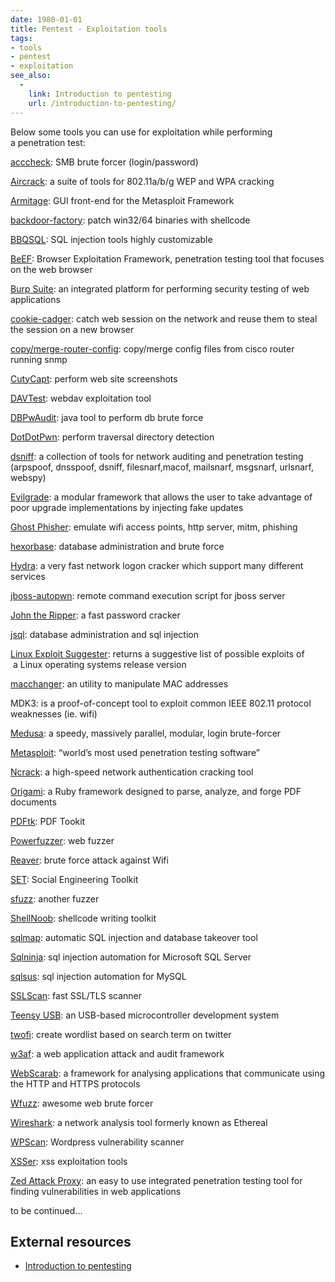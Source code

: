```yaml
---
date: 1980-01-01
title: Pentest - Exploitation tools
tags:
- tools
- pentest
- exploitation
see_also:
  -
    link: Introduction to pentesting
    url: /introduction-to-pentesting/
---
```

Below some tools you can use for exploitation while performing a penetration test:

[acccheck](https://labs.portcullis.co.uk/tools/acccheck/): SMB brute forcer (login/password)

[Aircrack](http://www.aircrack-ng.org/ "Aircrack-ng"): a suite of tools for 802.11a/b/g WEP and WPA cracking

[Armitage](http://www.offensive-security.com/metasploit-unleashed/Armitage "Armitage"): GUI front-end for the Metasploit Framework

[backdoor-factory](https://github.com/secretsquirrel/the-backdoor-factory/): patch win32/64 binaries with shellcode

[BBQSQL](https://github.com/Neohapsis/bbqsql/): SQL injection tools highly customizable

[BeEF](http://beefproject.com/ "BeEF"): Browser Exploitation Framework, penetration testing tool that focuses on the web browser

[Burp Suite](http://portswigger.net/burp/ "Burp Suite"): an integrated platform for performing security testing of web applications

[cookie-cadger](https://www.cookiecadger.com/): catch web session on the network and reuse them to steal the session on a new browser

[copy/merge-router-config](http://www.offensive-security.com/): copy/merge config files from cisco router running snmp

<!--more-->

[CutyCapt](http://cutycapt.sourceforge.net/): perform web site screenshots

[DAVTest](http://code.google.com/p/davtest): webdav exploitation tool

[DBPwAudit](http://www.cqure.net/wp/tools/database/dbpwaudit/): java tool to perform db brute force

[DotDotPwn](http://dotdotpwn.blogspot.ca/): perform traversal directory detection

[dsniff](http://www.monkey.org/~dugsong/dsniff/ "dsniff"): a collection of tools for network auditing and penetration testing (arpspoof, dnsspoof, dsniff, filesnarf,macof, mailsnarf, msgsnarf, urlsnarf, webspy)

[Evilgrade](https://github.com/infobyte/evilgrade "Evilgrade"): a modular framework that allows the user to take advantage of poor upgrade implementations by injecting fake updates

[Ghost Phisher](https://code.google.com/p/ghost-phisher/): emulate wifi access points, http server, mitm, phishing

[hexorbase](https://code.google.com/p/hexorbase/): database administration and brute force

[Hydra](https://www.thc.org/thc-hydra/ "Hydra"): a very fast network logon cracker which support many different services

[jboss-autopwn](https://github.com/SpiderLabs/jboss-autopwn): remote command execution script for jboss server

[John the Ripper](http://www.openwall.com/john/ "John the Ripper"): a fast password cracker

[jsql](https://code.google.com/p/jsql-injection/): database administration and sql injection

[Linux Exploit Suggester](https://github.com/PenturaLabs/Linux_Exploit_Suggester "Linux Exploit Suggester"): returns a suggestive list of possible exploits of  a Linux operating systems release version

[macchanger](https://github.com/alobbs/macchanger "macchanger"): an utility to manipulate MAC addresses

MDK3: is a proof-of-concept tool to exploit common IEEE 802.11 protocol weaknesses (ie. wifi)

[Medusa](http://foofus.net/ "Medusa"): a speedy, massively parallel, modular, login brute-forcer

[Metasploit](http://www.metasploit.com/ "Metasploit"): “world’s most used penetration testing software”

[Ncrack](http://nmap.org/ncrack/ "Ncrack"): a high-speed network authentication cracking tool

[Origami](https://code.google.com/p/origami-pdf/ "origami-pdf"): a Ruby framework designed to parse, analyze, and forge PDF documents

[PDFtk](https://www.pdflabs.com/tools/pdftk-the-pdf-toolkit/ "PDFtk"): PDF Tookit

[Powerfuzzer](http://www.powerfuzzer.com/): web fuzzer

[Reaver](https://code.google.com/p/reaver-wps/ "Reaver"): brute force attack against Wifi

[SET](https://www.trustedsec.com/social-engineer-toolkit/ "Social Engineering Toolkit"): Social Engineering Toolkit

[sfuzz](http://aconole.brad-x.com/programs/sfuzz.html): another fuzzer

[ShellNoob](https://github.com/reyammer/shellnoob): shellcode writing toolkit

[sqlmap](http://sqlmap.org/ "sqlmap"): automatic SQL injection and database takeover tool

[Sqlninja](http://sqlninja.sourceforge.net/): sql injection automation for Microsoft SQL Server

[sqlsus](http://sqlsus.sourceforge.net/): sql injection automation for MySQL

[SSLScan](http://sourceforge.net/projects/sslscan/ "SSLScan"): fast SSL/TLS scanner

[Teensy USB](https://www.pjrc.com/teensy/ "Teensy USB"): an USB-based microcontroller development system

[twofi](http://www.digininja.org/projects/twofi.php): create wordlist based on search term on twitter

[w3af](http://w3af.org/ "w3af"): a web application attack and audit framework

[WebScarab](https://www.owasp.org/index.php/Category:OWASP_WebScarab_Project "WebScarab"): a framework for analysing applications that communicate using the HTTP and HTTPS protocols

[Wfuzz](http://www.edge-security.com/wfuzz.php): awesome web brute forcer

[Wireshark](https://www.wireshark.org/ "Wireshark"): a network analysis tool formerly known as Ethereal

[WPScan](http://wpscan.org/): Wordpress vulnerability scanner

[XSSer](http://xsser.sourceforge.net/): xss exploitation tools

[Zed Attack Proxy](https://www.owasp.org/index.php/OWASP_Zed_Attack_Proxy_Project "Zed Attack Proxy"): an easy to use integrated penetration testing tool for finding vulnerabilities in web applications

to be continued...


## External resources

- [Introduction to pentesting](/introduction-to-pentesting/)
